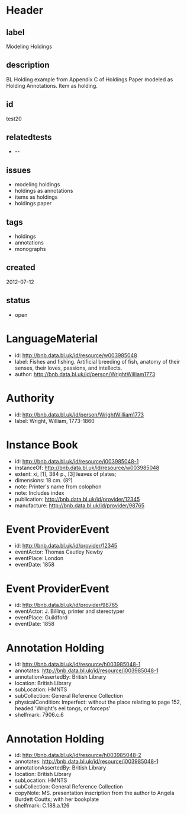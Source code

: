 # Header

## label

Modeling Holdings

## description

BL Holding example from Appendix C of Holdings Paper modeled as Holding Annotations.  Item as holding.

## id

test20

## relatedtests

* --

## issues

* modeling holdings
* holdings as annotations
* items as holdings
* holdings paper

## tags

* holdings
* annotations
* monographs

## created

2012-07-12

## status

* open

# LanguageMaterial

* id: <http://bnb.data.bl.uk/id/resource/w003985048>
* label: Fishes and fishing.  Artificial breeding of fish, anatomy of their senses, their loves, passions, and intellects.
* author: <http://bnb.data.bl.uk/id/person/WrightWilliam1773> 

# Authority

* id: <http://bnb.data.bl.uk/id/person/WrightWilliam1773> 
* label: Wright, William, 1773-1860

# Instance Book

* id: <http://bnb.data.bl.uk/id/resource/i003985048-1>
* instanceOf: <http://bnb.data.bl.uk/id/resource/w003985048>
* extent: xi, [1], 384 p., [3] leaves of plates; 
* dimensions: 18 cm. (8º)
* note: Printer's name from colophon
* note: Includes index
* publication: <http://bnb.data.bl.uk/id/provider/12345>
* manufacture: <http://bnb.data.bl.uk/id/provider/98765>

# Event ProviderEvent 

* id: <http://bnb.data.bl.uk/id/provider/12345>
* eventActor: Thomas Cautley Newby
* eventPlace: London
* eventDate: 1858

# Event ProviderEvent 

* id: <http://bnb.data.bl.uk/id/provider/98765>
* eventActor: J. Billing, printer and stereotyper
* eventPlace: Guildford
* eventDate: 1858

# Annotation Holding

* id: <http://bnb.data.bl.uk/id/resource/h003985048-1>
* annotates: <http://bnb.data.bl.uk/id/resource/i003985048-1>
* annotationAssertedBy: British Library
* location: British Library
* subLocation: HMNTS
* subCollection: General Reference Collection
* physicalCondition: Imperfect: without the place relating to page 152, headed 'Wright's eel tongs, or forceps'
* shelfmark: 7906.c.6

# Annotation Holding

* id: <http://bnb.data.bl.uk/id/resource/h003985048-2>
* annotates: <http://bnb.data.bl.uk/id/resource/i003985048-1>
* annotationAssertedBy: British Library
* location: British Library
* subLocation: HMNTS
* subCollection: General Reference Collection
* copyNote: MS. presentation inscription from the author to Angela Burdett Coutts; with her bookplate
* shelfmark: C.188.a.126
